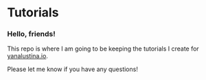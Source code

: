 # Tutorials


### Hello, friends!

This repo is where I am going to be keeping the tutorials I create for [yanalustina.io](https://yanalustina.io/). 

Please let me know if you have any questions!
